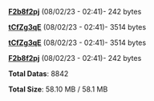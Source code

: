 [**F2b8f2pj**](/data/F2b8f2pj.txt) (08/02/23 - 02:41)- 242 bytes

[**tCfZg3qE**](/data/tCfZg3qE.txt) (08/02/23 - 02:41)- 3514 bytes

[**tCfZg3qE**](/data/tCfZg3qE.txt) (08/02/23 - 02:41)- 3514 bytes

[**F2b8f2pj**](/data/F2b8f2pj.txt) (08/02/23 - 02:41)- 242 bytes

**Total Datas**: 8842

**Total Size**: 58.10 MB / 58.1 MB